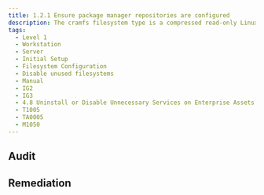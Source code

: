 ```yaml
---
title: 1.2.1 Ensure package manager repositories are configured
description: The cramfs filesystem type is a compressed read-only Linux filesystem embedded in small footprint systems. A cramfs image can be used without having to first decompress the image.
tags:
  - Level 1
  - Workstation
  - Server
  - Initial Setup
  - Filesystem Configuration
  - Disable unused filesystems
  - Manual
  - IG2
  - IG3
  - 4.8 Uninstall or Disable Unnecessary Services on Enterprise Assets and Software
  - T1005
  - TA0005
  - M1050
---
```


## Audit


## Remediation

